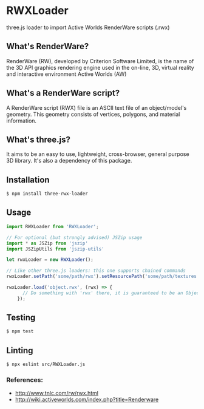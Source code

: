 # RWXLoader

three.js loader to import Active Worlds RenderWare scripts (.rwx)

## What's RenderWare?

RenderWare (RW), developed by Criterion Software Limited, is the name of the 3D API graphics rendering engine used in the on-line, 3D, virtual reality and interactive environment Active Worlds (AW)

## What's a RenderWare script?

A RenderWare script (RWX) file is an ASCII text file of an object/model's geometry.
This geometry consists of vertices, polygons, and material information.

## What's three.js?

It aims to be an easy to use, lightweight, cross-browser, general purpose 3D library.
It's also a dependency of this package.

## Installation

```bash
$ npm install three-rwx-loader
```

## Usage

```javascript
import RWXLoader from 'RWXLoader';

// For optional (but strongly advised) JSZip usage
import * as JSZip from 'jszip'
import JSZipUtils from 'jszip-utils'

let rwxLoader = new RWXLoader();

// Like other three.js loaders: this one supports chained commands
rwxLoader.setPath('some/path/rwx').setResourcePath('some/path/textures').setJSZip(JSZip, JSZipUtils).setWaitFullLoad(true).setFlatten(true);

rwxLoader.load('object.rwx', (rwx) => {
      // Do something with 'rwx' there, it is guaranteed to be an Object3D from three.js
    });
```

## Testing

```bash
$ npm test
```

## Linting

```bash
$ npx eslint src/RWXLoader.js
```

### References:

- http://www.tnlc.com/rw/rwx.html
- http://wiki.activeworlds.com/index.php?title=Renderware